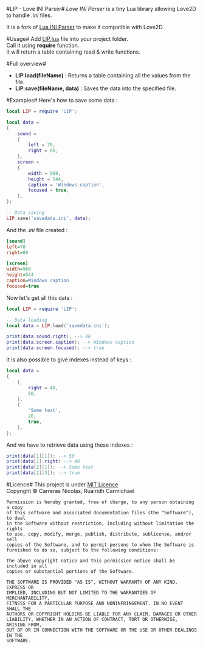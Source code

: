 #LIP - Love INI Parser#
*Love INI Parser* is a tiny Lua library allowing Love2D to handle *.ini* files.

It is a fork of [Lua INI Parser](https://github.com/Dynodzzo/Lua_INI_Parser) to make it compatible with Love2D.

#Usage#
Add [LIP.lua](https://github.com/VideahGams/Love_INI_Parser/blob/master/LIP.lua) file into your project folder.<br />
Call it using __require__ function.<br />
It will return a table containing read & write functions.

#Full overview#
* __LIP.load(fileName)__ : Returns a table containing all the values from the file.
* __LIP.save(fileName, data)__ : Saves the data into the specified file.

#Examples#
Here's how to save some data :

```lua
local LIP = require 'LIP';

local data =
{
	sound =
	{
		left = 70,
		right = 80,
	},
	screen =
	{
		width = 960,
		height = 544,
		caption = 'Windows caption',
		focused = true,
	},
};

-- Data saving
LIP.save('savedata.ini', data);
````
And the *.ini* file created :
```ini
[sound]
left=70
right=80

[screen]
width=960
height=544
caption=Windows caption
focused=true
````

Now let's get all this data :

```lua
local LIP = require 'LIP';

-- Data loading
local data = LIP.load('savedata.ini');

print(data.sound.right); --> 80
print(data.screen.caption); --> Windows caption
print(data.screen.focused); --> true
````

It is also possible to give indexes instead of keys :

```lua
local data =
{
	{
		right = 40,
		50,
	},
	{
		'Some text',
		20,
		true,
	},
};
````

And we have to retrieve data using these indexes :

```lua
print(data[1][1]); --> 50
print(data[1].right) --> 40
print(data[2][1]); --> Some text
print(data[2][3]); --> true
````

#Licence#
This project is under [MIT Licence][]<br />
Copyright © Carreras Nicolas, Ruairidh Carmichael

	Permission is hereby granted, free of charge, to any person obtaining a copy
	of this software and associated documentation files (the "Software"), to deal
	in the Software without restriction, including without limitation the rights
	to use, copy, modify, merge, publish, distribute, sublicense, and/or sell
	copies of the Software, and to permit persons to whom the Software is
	furnished to do so, subject to the following conditions:

	The above copyright notice and this permission notice shall be included in all
	copies or substantial portions of the Software.

	THE SOFTWARE IS PROVIDED "AS IS", WITHOUT WARRANTY OF ANY KIND, EXPRESS OR
	IMPLIED, INCLUDING BUT NOT LIMITED TO THE WARRANTIES OF MERCHANTABILITY,
	FITNESS FOR A PARTICULAR PURPOSE AND NONINFRINGEMENT. IN NO EVENT SHALL THE
	AUTHORS OR COPYRIGHT HOLDERS BE LIABLE FOR ANY CLAIM, DAMAGES OR OTHER
	LIABILITY, WHETHER IN AN ACTION OF CONTRACT, TORT OR OTHERWISE, ARISING FROM,
	OUT OF OR IN CONNECTION WITH THE SOFTWARE OR THE USE OR OTHER DEALINGS IN THE
	SOFTWARE.

[MIT Licence]: http://opensource.org/licenses/MIT
